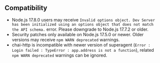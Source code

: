 ## Compatibility
- Node.js 17.8.0 users may receive `Invalid options object. Dev Server has been initialized using an options object that does not match the API schema.` error. Please downgrade to Node.js 17.7.2 or older.
- Security patches only available on Node.js 17.5.0 or newer. Older versions may receive `npm WARN deprecated` warnings.
- chai-http is incompatible with newer version of superagent (`Error : Login failed : TypeError : app.address is not a function`), related `npm WARN deprecated` warnings can be ignored.
